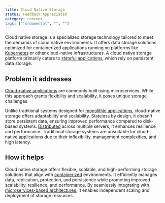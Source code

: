 ```yaml
---
title: Cloud Native Storage
status: Feedback Appreciated
category: concept
tags: ["fundamental", "", ""]
---
```



Cloud native storage is a specialized storage technology tailored to meet the demands of cloud native environments.
It offers data storage solutions optimized for containerized applications running on platforms like
[Kubernetes](/kubernetes/) or other cloud-native infrastructures. A cloud native storage platform primarily caters
to [stateful applications](/stateful-apps/), which rely on persistent data storage. 

## Problem it addresses

[Cloud-native applications](/cloud-native-apps/) are commonly built using microservices.
While this approach grants flexibility and [scalability](/scalability/), it
poses unique storage challenges.

Unlike traditional systems designed for [monolithic applications](/monolithic-apps/), cloud-native storage offers
adaptability and scalability. Stateless by design, it doesn't store persistent data, ensuring improved performance
compared to disk-based systems. [Distributed](/distributed-systems/) across multiple servers, it enhances resilience and
performance. Traditional storage systems are unsuitable for cloud-native applications due to their inflexibility,
management complexities, and high latency.

## How it helps

Cloud native storage offers flexible, scalable, and high-performing storage solutions that align with
[containerized](/containerization/) environments. It efficiently manages data, replication, protection, and
persistence while promoting improved scalability, resilience, and performance. By seamlessly integrating with
[microservices-based architectures](/microservices-architecture/), it enables independent scaling and deployment
of storage resources.

